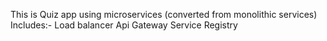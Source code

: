 This is Quiz app using microservices (converted from monolithic services)
Includes:-
Load balancer
Api Gateway
Service Registry 
